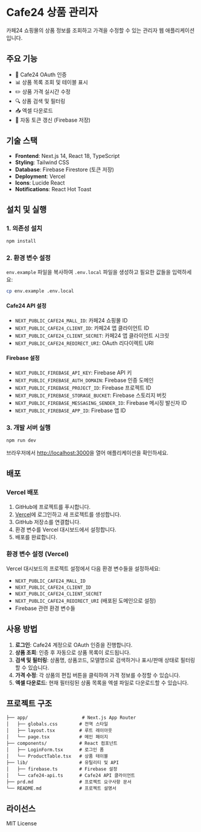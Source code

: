 # Cafe24 상품 관리자

카페24 쇼핑몰의 상품 정보를 조회하고 가격을 수정할 수 있는 관리자 웹 애플리케이션입니다.

## 주요 기능

- 🔐 Cafe24 OAuth 인증
- 📊 상품 목록 조회 및 테이블 표시
- ✏️ 상품 가격 실시간 수정
- 🔍 상품 검색 및 필터링
- 📥 엑셀 다운로드
- 🔄 자동 토큰 갱신 (Firebase 저장)

## 기술 스택

- **Frontend**: Next.js 14, React 18, TypeScript
- **Styling**: Tailwind CSS
- **Database**: Firebase Firestore (토큰 저장)
- **Deployment**: Vercel
- **Icons**: Lucide React
- **Notifications**: React Hot Toast

## 설치 및 실행

### 1. 의존성 설치

```bash
npm install
```

### 2. 환경 변수 설정

`env.example` 파일을 복사하여 `.env.local` 파일을 생성하고 필요한 값들을 입력하세요:

```bash
cp env.example .env.local
```

#### Cafe24 API 설정
- `NEXT_PUBLIC_CAFE24_MALL_ID`: 카페24 쇼핑몰 ID
- `NEXT_PUBLIC_CAFE24_CLIENT_ID`: 카페24 앱 클라이언트 ID
- `NEXT_PUBLIC_CAFE24_CLIENT_SECRET`: 카페24 앱 클라이언트 시크릿
- `NEXT_PUBLIC_CAFE24_REDIRECT_URI`: OAuth 리다이렉트 URI

#### Firebase 설정
- `NEXT_PUBLIC_FIREBASE_API_KEY`: Firebase API 키
- `NEXT_PUBLIC_FIREBASE_AUTH_DOMAIN`: Firebase 인증 도메인
- `NEXT_PUBLIC_FIREBASE_PROJECT_ID`: Firebase 프로젝트 ID
- `NEXT_PUBLIC_FIREBASE_STORAGE_BUCKET`: Firebase 스토리지 버킷
- `NEXT_PUBLIC_FIREBASE_MESSAGING_SENDER_ID`: Firebase 메시징 발신자 ID
- `NEXT_PUBLIC_FIREBASE_APP_ID`: Firebase 앱 ID

### 3. 개발 서버 실행

```bash
npm run dev
```

브라우저에서 [http://localhost:3000](http://localhost:3000)을 열어 애플리케이션을 확인하세요.

## 배포

### Vercel 배포

1. GitHub에 프로젝트를 푸시합니다.
2. [Vercel](https://vercel.com)에 로그인하고 새 프로젝트를 생성합니다.
3. GitHub 저장소를 연결합니다.
4. 환경 변수를 Vercel 대시보드에서 설정합니다.
5. 배포를 완료합니다.

### 환경 변수 설정 (Vercel)

Vercel 대시보드의 프로젝트 설정에서 다음 환경 변수들을 설정하세요:

- `NEXT_PUBLIC_CAFE24_MALL_ID`
- `NEXT_PUBLIC_CAFE24_CLIENT_ID`
- `NEXT_PUBLIC_CAFE24_CLIENT_SECRET`
- `NEXT_PUBLIC_CAFE24_REDIRECT_URI` (배포된 도메인으로 설정)
- Firebase 관련 환경 변수들

## 사용 방법

1. **로그인**: Cafe24 계정으로 OAuth 인증을 진행합니다.
2. **상품 조회**: 인증 후 자동으로 상품 목록이 로드됩니다.
3. **검색 및 필터링**: 상품명, 상품코드, 모델명으로 검색하거나 표시/판매 상태로 필터링할 수 있습니다.
4. **가격 수정**: 각 상품의 편집 버튼을 클릭하여 가격 정보를 수정할 수 있습니다.
5. **엑셀 다운로드**: 현재 필터링된 상품 목록을 엑셀 파일로 다운로드할 수 있습니다.

## 프로젝트 구조

```
├── app/                    # Next.js App Router
│   ├── globals.css        # 전역 스타일
│   ├── layout.tsx         # 루트 레이아웃
│   └── page.tsx           # 메인 페이지
├── components/            # React 컴포넌트
│   ├── LoginForm.tsx      # 로그인 폼
│   └── ProductTable.tsx   # 상품 테이블
├── lib/                   # 유틸리티 및 API
│   ├── firebase.ts        # Firebase 설정
│   └── cafe24-api.ts      # Cafe24 API 클라이언트
├── prd.md                 # 프로젝트 요구사항 문서
└── README.md              # 프로젝트 설명서
```

## 라이선스

MIT License 